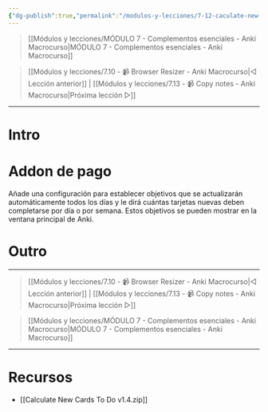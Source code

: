 ```yaml
---
{"dg-publish":true,"permalink":"/modulos-y-lecciones/7-12-caculate-new-cards-to-do-anki-macrocurso/","noteIcon":""}
---
```



> [[Módulos y lecciones/MÓDULO 7 - Complementos esenciales - Anki Macrocurso\|MÓDULO 7 - Complementos esenciales - Anki Macrocurso]]

> [[Módulos y lecciones/7.10 - 📹 Browser Resizer - Anki Macrocurso\|◁ Lección anterior]] | [[Módulos y lecciones/7.13 - 📹 Copy notes - Anki Macrocurso\|Próxima lección ▷]]

---

# Intro


# Addon de pago
Añade una configuración para establecer objetivos que se actualizarán automáticamente todos los días y le dirá cuántas tarjetas nuevas deben completarse por día o por semana. Estos objetivos se pueden mostrar en la ventana principal de Anki.



# Outro

---

> [[Módulos y lecciones/7.10 - 📹 Browser Resizer - Anki Macrocurso\|◁ Lección anterior]] | [[Módulos y lecciones/7.13 - 📹 Copy notes - Anki Macrocurso\|Próxima lección ▷]]

> [[Módulos y lecciones/MÓDULO 7 - Complementos esenciales - Anki Macrocurso\|MÓDULO 7 - Complementos esenciales - Anki Macrocurso]]

---
# Recursos
- [[Calculate New Cards To Do v1.4.zip]]
